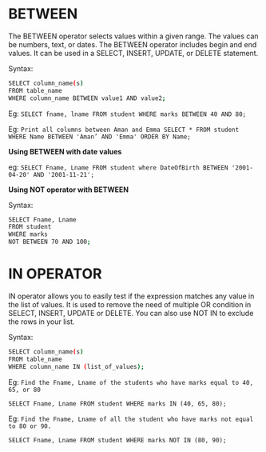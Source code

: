 # BETWEEN
The BETWEEN operator selects values within a given range. The values can be numbers, text, or dates. 
The BETWEEN operator includes begin and end values. It can be used in a SELECT, INSERT, UPDATE, or DELETE statement. 

Syntax: 
``` sh 
SELECT column_name(s)
FROM table_name
WHERE column_name BETWEEN value1 AND value2;
``` 

Eg:
 `
SELECT fname, lname
FROM student
WHERE marks BETWEEN 40 AND 80;  `

Eg:
 `
Print all columns between Aman and Emma
SELECT * FROM student
WHERE Name BETWEEN 'Aman’ AND 'Emma'
ORDER BY Name; `

**Using BETWEEN with date values**

eg:
 `
SELECT Fname, Lname
FROM student
where DateOfBirth
BETWEEN '2001-04-20' AND '2001-11-21'; `

**Using NOT operator with BETWEEN**

Syntax:
``` sh
SELECT Fname, Lname
FROM student
WHERE marks
NOT BETWEEN 70 AND 100;
``` 

# IN OPERATOR


IN operator allows you to easily test if the expression matches any value in the list of values. 
It is used to remove the need of multiple OR condition in SELECT, INSERT, UPDATE or DELETE. You can also use NOT IN to exclude the rows in your list.

Syntax: 
 ``` sh
SELECT column_name(s)
FROM table_name
WHERE column_name IN (list_of_values);
``` 

Eg:
 ` Find the Fname, Lname of the students who have marks equal to 40, 65, or 80  `

` SELECT Fname, Lname
FROM student
WHERE marks IN (40, 65, 80); `

Eg: ` Find the Fname, Lname of all the student who have marks not equal to 80 or 90. `

` SELECT Fname, Lname
FROM student
WHERE marks NOT IN (80, 90); `
